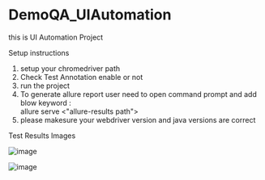 # DemoQA_UIAutomation
this is UI Automation Project

Setup instructions

1. setup your chromedriver path 
2. Check Test Annotation enable or not 
3. run the project 
4. To generate allure report user need to open command prompt and add blow keyword :  
    allure serve  <"allure-results path">
5. please makesure your webdriver version and java versions are correct 

Test Results Images 

![image](https://user-images.githubusercontent.com/115826823/195996922-12ebdbdd-6d74-4a71-b047-a9c57a8de845.png)



![image](https://user-images.githubusercontent.com/115826823/195996880-9f358351-cc2d-4330-b7a4-7eb3f17264e4.png)



   
    
